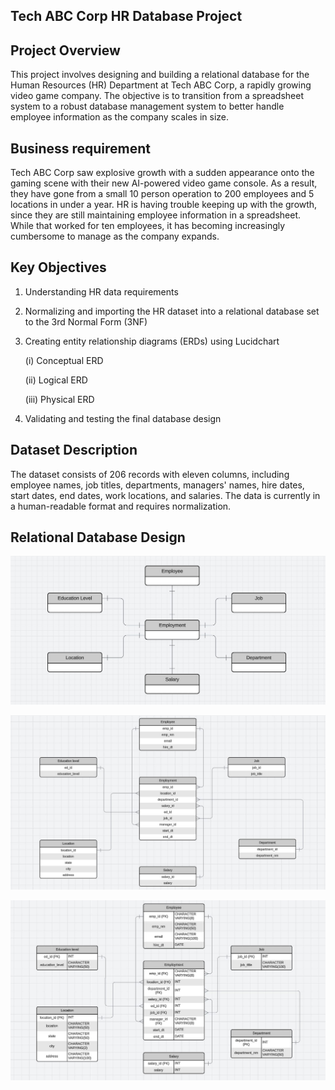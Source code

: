 ## Tech ABC Corp HR Database Project

## Project Overview
This project involves designing and building a relational database for the Human Resources (HR) Department at Tech ABC Corp, a rapidly growing video game company. The objective is to transition from a spreadsheet system to a robust database management system to better handle employee information as the company scales in size.

## Business requirement
Tech ABC Corp saw explosive growth with a sudden appearance onto the gaming scene with their new AI-powered video game console. As a result, they have gone from a small 10 person operation to 200 employees and 5 locations in under a year. HR is having trouble keeping up with the growth, since they are still maintaining employee information in a spreadsheet. While that worked for ten employees, it has becoming increasingly cumbersome to manage as the company expands. 

## Key Objectives
1. Understanding HR data requirements
2. Normalizing and importing the HR dataset into a relational database set to the 3rd Normal Form (3NF)
3. Creating entity relationship diagrams (ERDs) using Lucidchart
   
    (i) Conceptual ERD
   
   (ii) Logical ERD
   
   (iii) Physical ERD
5. Validating and testing the final database design

## Dataset Description
The dataset consists of 206 records with eleven columns, including employee names, job titles, departments, managers' names, hire dates, start dates, end dates, work locations, and salaries. The data is currently in a human-readable format and requires normalization.

## Relational Database Design

![Conceptual ERD](https://github.com/Srijana1425/HR_Database_project4/blob/main/ERD%20Screenshorts/ER1.jpg)

![Logical ERD](https://github.com/Srijana1425/HR_Database_project4/blob/main/ERD%20Screenshorts/ER2.jpg)

![Physical ERD](https://github.com/Srijana1425/HR_Database_project4/blob/main/ERD%20Screenshorts/ER3.jpg)

